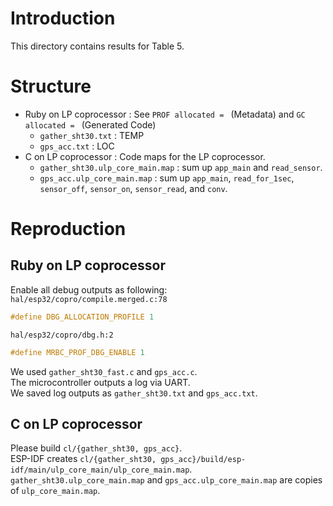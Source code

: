 # Introduction
This directory contains results for Table 5.

# Structure
 * Ruby on LP coprocessor : See `PROF allocated = ` (Metadata) and `GC allocated = ` (Generated Code)
    * `gather_sht30.txt` : TEMP
    * `gps_acc.txt` : LOC
 * C on LP coprocessor : Code maps for the LP coprocessor.
    * `gather_sht30.ulp_core_main.map` : sum up `app_main` and `read_sensor`.
    * `gps_acc.ulp_core_main.map` : sum up `app_main`, `read_for_1sec`, `sensor_off`, `sensor_on`, `sensor_read`, and `conv`.

# Reproduction
## Ruby on LP coprocessor
Enable all debug outputs as following:  
`hal/esp32/copro/compile.merged.c:78`
```c
#define DBG_ALLOCATION_PROFILE 1
```

`hal/esp32/copro/dbg.h:2`
```c
#define MRBC_PROF_DBG_ENABLE 1
```

We used `gather_sht30_fast.c` and `gps_acc.c`.  
The microcontroller outputs a log via UART.  
We saved log outputs as `gather_sht30.txt` and `gps_acc.txt`.

## C on LP coprocessor
Please build `cl/{gather_sht30, gps_acc}`.  
ESP-IDF creates `cl/{gather_sht30, gps_acc}/build/esp-idf/main/ulp_core_main/ulp_core_main.map`.
`gather_sht30.ulp_core_main.map` and `gps_acc.ulp_core_main.map` are copies of `ulp_core_main.map`.